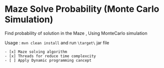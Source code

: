 # Maze Solve Probability (Monte Carlo Simulation)

Find probability of solution in the Maze , Using MonteCarlo simulation 

 Usage : `mvn clean install` and run `\target\` jar file
        
    - [x] Maze solving algorithm
    - [x] Threads for reduce time complexcity
    - [ ] Apply Dynamic programming cancept
